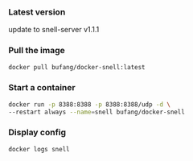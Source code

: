 ### Latest version

update to snell-server v1.1.1

### Pull the image

```bash
docker pull bufang/docker-snell:latest
```

### Start a container

```bash
docker run -p 8388:8388 -p 8388:8388/udp -d \
--restart always --name=snell bufang/docker-snell
```

### Display config

```bash
docker logs snell
```
